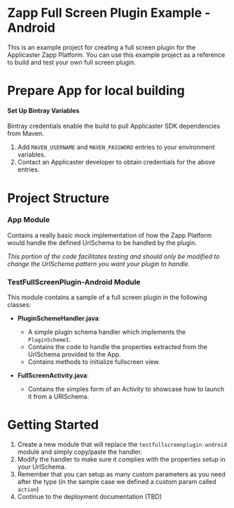 # Zapp Full Screen Plugin Example - Android

This is an example project for creating a full screen plugin for the Applicaster Zapp Platform. You can use this example project as a reference to build and test your own full screen plugin.

# Prepare App for local building 

#### Set Up Bintray Variables
Bintray credentials enable the build to pull Applicaster SDK dependencies from Maven.

1. Add `MAVEN_USERNAME` and `MAVEN_PASSWORD` entries to your environment variables.
2. Contact an Applicaster developer to obtain credentials for the above entries.

# Project Structure 

### App Module

Contains a really basic mock implementation of how the Zapp Platform would handle the defined UrlSchema to be handled by the plugin.

*This portion of the code facilitates testing and should only be modified to change the UrlSchema pattern you want your plugin to handle.*

### TestFullScreenPlugin-Android Module

This module contains a sample of a full screen plugin in the following classes:

* **PluginSchemeHandler.java**:
    * A simple plugin schema handler which implements the `PluginSchemeI`.
    * Contains the code to handle the properties extracted from the UrlSchema provided to the App.
    * Contains methods to initialize fullscreen view.

* **FullScreenActivity.java**:
    * Contains the simples form of an Activity to showcase how to launch it from a URlSchema.

# Getting Started

1. Create a new module that will replace the `testfullscreenplugin-android` module and simply copy/paste the handler.
2. Modify the handler to make sure it complies with the properties setup in your UrlSchema.
3. Remember that you can setup as many custom parameters as you need after the type (in the sample case we defined a custom param called `action`)
4. Continue to the deployment documentation (TBD)
